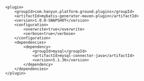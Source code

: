 
    <plugin>
        <groupId>com.hanyun.platform.ground.plugins</groupId>
        <artifactId>mybatis-generator-maven-plugin</artifactId>
        <version>1.0.0-SNAPSHOT</version>
        <configuration>
            <overwrite>true</overwrite>
            <verbose>true</verbose>
        </configuration>
        <dependencies>
            <dependency>
                <groupId>mysql</groupId>
                <artifactId>mysql-connector-java</artifactId>
                <version>5.1.36</version>
            </dependency>
        </dependencies>
    </plugin>

